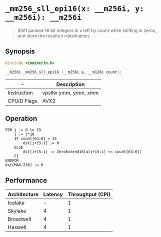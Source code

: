 `_mm256_sll_epi16(x: __m256i, y: __m256i): __m256i`
===================================================

> Shift packed 16 bit integers in x left by count while shifting in zeros, and store the results in destination.

## Synopsis

```c
#include <immintrin.h>

__m256i _mm256_sll_epi16 (__m256i a, __m128i count);
```

| -           | Description          |
| ----------- | -------------------- |
| Instruction | vpsllw ymm, ymm, xmm |
| CPUID Flags | AVX2                 |

## Operation

```
FOR j := 0 to 15
	i := j*16
	IF count[63:0] > 15
		dst[i+15:i] := 0
	ELSE
		dst[i+15:i] := ZeroExtend16(a[i+15:i] << count[63:0])
	FI
ENDFOR
dst[MAX:256] := 0
```

## Performance

| Architecture | Latency | Throughput (CPI) |
| ------------ | ------- | ---------------- |
| Icelake      | -       | 1                |
| Skylake      | 4       | 1                |
| Broadwell    | 4       | 1                |
| Haswell      | 4       | 1                |
